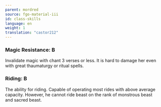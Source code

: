 ```yaml
---
parent: mordred
source: fgo-material-iii
id: class-skills
language: en
weight: 1
translation: "castor212"
---
```


### Magic Resistance: B

Invalidate magic with chant 3 verses or less.
It is hard to damage her even with great thaumaturgy or ritual spells.

### Riding: B

The ability for riding. Capable of operating most rides with above average capacity. However, he cannot ride beast on the rank of monstrous beast and sacred beast.
